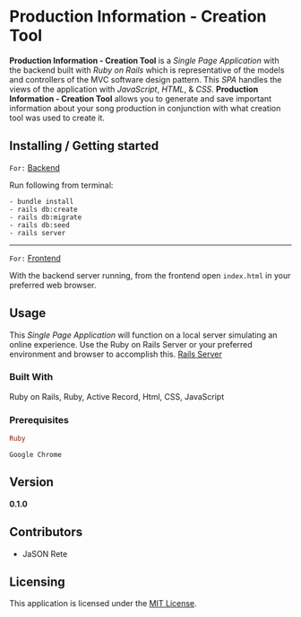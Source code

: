 # Production Information - Creation Tool

**Production Information - Creation Tool** is a _Single Page Application_ with the backend built with _Ruby on Rails_ which is representative of the models and controllers of the MVC software design pattern. This _SPA_ handles the views of the application with _JavaScript_, _HTML_, & _CSS_. **Production Information - Creation Tool** allows you to generate and save important information about your song production in conjunction with what creation tool was used to create it.

## Installing / Getting started

`For:` [Backend](https://github.com/JSONRete/pict_backend_api)

Run following from terminal:
```
- bundle install
- rails db:create
- rails db:migrate
- rails db:seed
- rails server
```
---
`For:` [Frontend](https://github.com/JSONRete/pict_frontend)

With the backend server running, from the frontend open `index.html` in your preferred web browser. 

## Usage

This _Single Page Application_ will function on a local server simulating an online experience. Use the Ruby on Rails Server or your preferred environment and browser to accomplish this.
[Rails Server](https://guides.rubyonrails.org/getting_started.html)

### Built With

Ruby on Rails, Ruby, Active Record, Html, CSS, JavaScript

### Prerequisites
```ruby
Ruby
```
```google chrome
Google Chrome
```

## Version

**0.1.0**

## Contributors

- JaSON Rete

## Licensing

This application is licensed under the [MIT License](LICENSE).